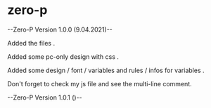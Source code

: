 # zero-p

--Zero-P Version 1.0.0 (9.04.2021)--

Added the files .

Added some pc-only design with css .

Added some design / font / variables and rules / infos for variables .

Don't forget to check my js file and see the multi-line comment.

--Zero-P Version 1.0.1 ()--